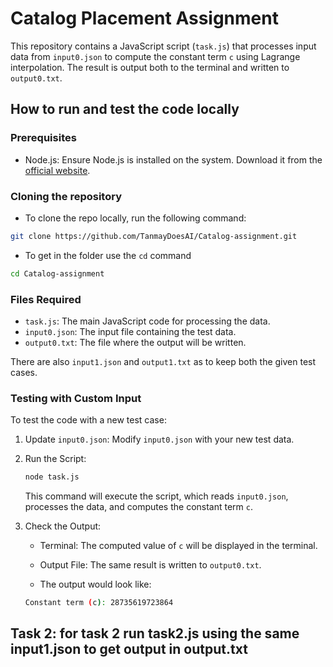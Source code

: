 # Catalog Placement Assignment

This repository contains a JavaScript script (`task.js`) that processes input data from `input0.json` to compute the constant term `c` using Lagrange interpolation. The result is output both to the terminal and written to `output0.txt`.

## How to run and test the code locally

### Prerequisites

- Node.js: Ensure Node.js is installed on the system. Download it from the [official website](https://nodejs.org/).

### Cloning the repository

- To clone the repo locally, run the following command:
```bash
git clone https://github.com/TanmayDoesAI/Catalog-assignment.git
```
- To get in the folder use the `cd` command
```bash
cd Catalog-assignment
```

### Files Required

- `task.js`: The main JavaScript code for processing the data.
- `input0.json`: The input file containing the test data.
- `output0.txt`: The file where the output will be written.

There are also `input1.json` and `output1.txt` as to keep both the given test cases.

### Testing with Custom Input

To test the code with a new test case:

1. Update `input0.json`: Modify `input0.json` with your new test data.

2. Run the Script:

   ```bash
   node task.js
   ```

   This command will execute the script, which reads `input0.json`, processes the data, and computes the constant term `c`.

3. Check the Output:

   - Terminal: The computed value of `c` will be displayed in the terminal.
   - Output File: The same result is written to `output0.txt`.

   - The output would look like:
   ```bash
   Constant term (c): 28735619723864
   ```


## Task 2: for task 2 run task2.js using the same input1.json to get output in output.txt